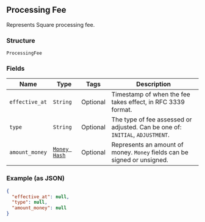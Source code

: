 ## Processing Fee

Represents Square processing fee.

### Structure

`ProcessingFee`

### Fields

| Name | Type | Tags | Description |
|  --- | --- | --- | --- |
| `effective_at` | `String` | Optional | Timestamp of when the fee takes effect, in RFC 3339 format. |
| `type` | `String` | Optional | The type of fee assessed or adjusted. Can be one of: `INITIAL`, `ADJUSTMENT`. |
| `amount_money` | [`Money Hash`](/doc/models/money.md) | Optional | Represents an amount of money. `Money` fields can be signed or unsigned. |

### Example (as JSON)

```json
{
  "effective_at": null,
  "type": null,
  "amount_money": null
}
```

